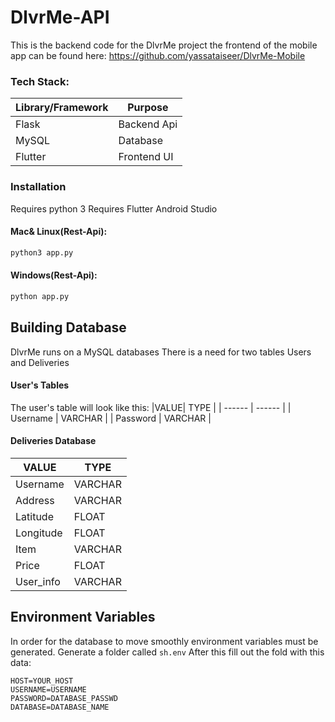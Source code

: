 # DlvrMe-API
This is the backend code for the DlvrMe project the frontend of the mobile app can be found 
here: https://github.com/yassataiseer/DlvrMe-Mobile
### Tech Stack:
|Library/Framework| Purpose |
| ------ | ------ |
| Flask | Backend Api |
| MySQL | Database |
| Flutter| Frontend UI |


### Installation
Requires python 3
Requires Flutter
Android Studio
#### Mac& Linux(Rest-Api):
```sh
python3 app.py
```
#### Windows(Rest-Api):
``` sh
python app.py
```

## Building Database
DlvrMe runs on a MySQL databases
There is a need for two tables Users and Deliveries

#### User's Tables
The user's table will look like this:
|VALUE| TYPE  |
| ------ | ------ |
| Username | VARCHAR |
| Password | VARCHAR |

#### Deliveries Database
| VALUE  | TYPE |
| ------ | ------ |
| Username | VARCHAR |
| Address | VARCHAR |
| Latitude | FLOAT |
| Longitude | FLOAT |
| Item | VARCHAR |
| Price | FLOAT |
| User_info | VARCHAR |

## Environment Variables
In order for the database to move smoothly environment variables must be generated.
Generate a folder called ``` sh.env ```
After this fill out the fold with this data:
```.env
HOST=YOUR_HOST
USERNAME=USERNAME
PASSWORD=DATABASE_PASSWD
DATABASE=DATABASE_NAME
```




